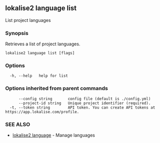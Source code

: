 ## lokalise2 language list

List project languages

### Synopsis

Retrieves a list of project languages.

```
lokalise2 language list [flags]
```

### Options

```
  -h, --help   help for list
```

### Options inherited from parent commands

```
      --config string       config file (default is ./config.yml)
      --project-id string   Unique project identifier (required).
  -t, --token string        API token. You can create API tokens at https://app.lokalise.com/profile.
```

### SEE ALSO

* [lokalise2 language](lokalise2_language.md)	 - Manage languages


